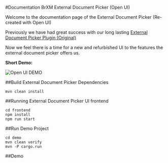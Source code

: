 #Documentation BrXM External Document Picker (Open UI)

Welcome to the documentation page of the External Document Picker (Re-created with Open UI)
  
Previously we have had great success with our long lasting [External Document Picker Plugin (Original)](https://github.com/bloomreach-forge/external-document-picker)

Now we feel there is a time for a new and refurbished UI to the features the external document picker offers us.

**Short Demo:**

![Open UI DEMO](https://github.com/ksalic/brxm-open-ui-external-document-picker/blob/master/resources/open-ui-demo.gif?raw=true)


##Build External Document Picker Dependencies


    mvn clean install
    
    
##Running External Document Picker UI frontend


    cd frontend
    npm install
    npm run start
    
##Run Demo Project 

    cd demo
    mvn clean verify
    mvn -P cargo.run
    
##Demo  


    
    
    